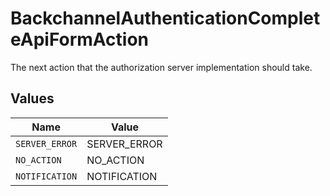 # BackchannelAuthenticationCompleteApiFormAction

The next action that the authorization server implementation should take.



## Values

| Name           | Value          |
| -------------- | -------------- |
| `SERVER_ERROR` | SERVER_ERROR   |
| `NO_ACTION`    | NO_ACTION      |
| `NOTIFICATION` | NOTIFICATION   |